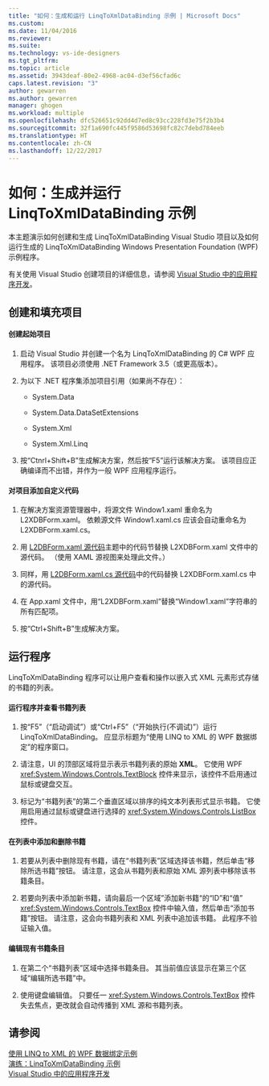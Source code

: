 ```yaml
---
title: "如何：生成和运行 LinqToXmlDataBinding 示例 | Microsoft Docs"
ms.custom: 
ms.date: 11/04/2016
ms.reviewer: 
ms.suite: 
ms.technology: vs-ide-designers
ms.tgt_pltfrm: 
ms.topic: article
ms.assetid: 3943deaf-80e2-4968-ac04-d3ef56cfad6c
caps.latest.revision: "3"
author: gewarren
ms.author: gewarren
manager: ghogen
ms.workload: multiple
ms.openlocfilehash: dfc526651c92dd4d7ed8c93cc228fd3e75f2b3b4
ms.sourcegitcommit: 32f1a690fc445f9586d53698fc82c7debd784eeb
ms.translationtype: HT
ms.contentlocale: zh-CN
ms.lasthandoff: 12/22/2017
---
```

# <a name="how-to-build-and-run-the-linqtoxmldatabinding-example"></a>如何：生成并运行 LinqToXmlDataBinding 示例
本主题演示如何创建和生成 LinqToXmlDataBinding Visual Studio 项目以及如何运行生成的 LinqToXmlDataBinding Windows Presentation Foundation (WPF) 示例程序。  
  
 有关使用 Visual Studio 创建项目的详细信息，请参阅 [Visual Studio 中的应用程序开发](http://msdn.microsoft.com/en-us/97490c1b-a247-41fb-8f2c-bc4c201eff68)。  
  
## <a name="creating-and-populating-the-project"></a>创建和填充项目  
  
#### <a name="to-create-the-starting-project"></a>创建起始项目  
  
1.  启动 Visual Studio 并创建一个名为 LinqToXmlDataBinding 的 C# WPF 应用程序。 该项目必须使用 .NET Framework 3.5（或更高版本）。  
  
2.  为以下 .NET 程序集添加项目引用（如果尚不存在）：  
  
    -   System.Data  
  
    -   System.Data.DataSetExtensions  
  
    -   System.Xml  
  
    -   System.Xml.Linq  
  
3.  按“Ctnrl+Shift+B”生成解决方案，然后按“F5”运行该解决方案。 该项目应正确编译而不出错，并作为一般 WPF 应用程序运行。  
  
#### <a name="to-add-custom-code-to-the-project"></a>对项目添加自定义代码  
  
1.  在解决方案资源管理器中，将源文件 Window1.xaml 重命名为 L2XDBForm.xaml。 依赖源文件 Window1.xaml.cs 应该会自动重命名为 L2XDBForm.xaml.cs。  
  
2.  用 [L2DBForm.xaml 源代码](../designers/l2dbform-xaml-source-code.md)主题中的代码节替换 L2XDBForm.xaml 文件中的源代码。 （使用 XAML 源视图来处理此文件。）  
  
3.  同样，用 [L2DBForm.xaml.cs 源代码](../designers/l2dbform-xaml-cs-source-code.md)中的代码替换 L2XDBForm.xaml.cs 中的源代码。  
  
4.  在 App.xaml 文件中，用“L2XDBForm.xaml”替换“Window1.xaml”字符串的所有匹配项。  
  
5.  按“Ctrl+Shift+B”生成解决方案。  
  
## <a name="running-the-program"></a>运行程序  
 LinqToXmlDataBinding 程序可以让用户查看和操作以嵌入式 XML 元素形式存储的书籍的列表。  
  
#### <a name="to-run-the-program-and-view-the-book-list"></a>运行程序并查看书籍列表  
  
1.  按“F5”（“启动调试”）或“Ctrl+F5”（“开始执行(不调试)”）运行 LinqToXmlDataBinding。 应显示标题为“使用 LINQ to XML 的 WPF 数据绑定”的程序窗口。  
  
2.  请注意，UI 的顶部区域将显示表示书籍列表的原始 **XML**。 它使用 WPF <xref:System.Windows.Controls.TextBlock> 控件来显示，该控件不启用通过鼠标或键盘交互。  
  
3.  标记为“书籍列表”的第二个垂直区域以排序的纯文本列表形式显示书籍。 它使用启用通过鼠标或键盘进行选择的 <xref:System.Windows.Controls.ListBox> 控件。  
  
#### <a name="to-add-and-delete-books-from-the-list"></a>在列表中添加和删除书籍  
  
1.  若要从列表中删除现有书籍，请在“书籍列表”区域选择该书籍，然后单击“移除所选书籍”按钮。 请注意，这会从书籍列表和原始 XML 源列表中移除该书籍条目。  
  
2.  若要向列表中添加新书籍，请向最后一个区域”添加新书籍“的“ID”和“值” <xref:System.Windows.Controls.TextBox> 控件中输入值，然后单击“添加书籍”按钮。 请注意，这会向书籍列表和 XML 列表中追加该书籍。 此程序不验证输入值。  
  
#### <a name="to-edit-an-existing-book-entry"></a>编辑现有书籍条目  
  
1.  在第二个“书籍列表”区域中选择书籍条目。 其当前值应该显示在第三个区域“编辑所选书籍”中。  
  
2.  使用键盘编辑值。 只要任一 <xref:System.Windows.Controls.TextBox> 控件失去焦点，更改就会自动传播到 XML 源和书籍列表。  
  
## <a name="see-also"></a>请参阅  
 [使用 LINQ to XML 的 WPF 数据绑定示例](../designers/wpf-data-binding-using-linq-to-xml-example.md)   
 [演练：LinqToXmlDataBinding 示例](../designers/walkthrough-linqtoxmldatabinding-example.md)   
 [Visual Studio 中的应用程序开发](http://msdn.microsoft.com/en-us/97490c1b-a247-41fb-8f2c-bc4c201eff68)